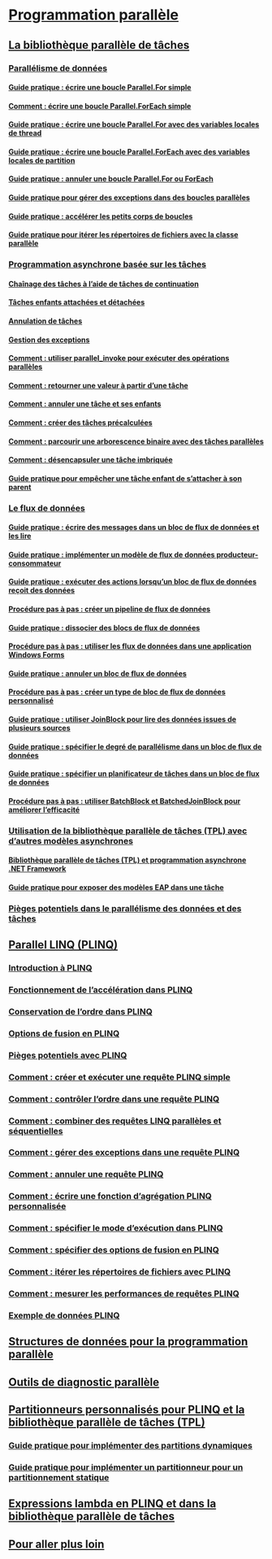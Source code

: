# [Programmation parallèle](index.md)
## [La bibliothèque parallèle de tâches](task-parallel-library-tpl.md)
### [Parallélisme de données](data-parallelism-task-parallel-library.md)
#### [Guide pratique : écrire une boucle Parallel.For simple](how-to-write-a-simple-parallel-for-loop.md)
#### [Comment : écrire une boucle Parallel.ForEach simple](how-to-write-a-simple-parallel-foreach-loop.md)
#### [Guide pratique : écrire une boucle Parallel.For avec des variables locales de thread](how-to-write-a-parallel-for-loop-with-thread-local-variables.md)
#### [Guide pratique : écrire une boucle Parallel.ForEach avec des variables locales de partition](how-to-write-a-parallel-foreach-loop-with-partition-local-variables.md)
#### [Guide pratique : annuler une boucle Parallel.For ou ForEach](how-to-cancel-a-parallel-for-or-foreach-loop.md)
#### [Guide pratique pour gérer des exceptions dans des boucles parallèles](how-to-handle-exceptions-in-parallel-loops.md)
#### [Guide pratique : accélérer les petits corps de boucles](how-to-speed-up-small-loop-bodies.md)
#### [Guide pratique pour itérer les répertoires de fichiers avec la classe parallèle](how-to-iterate-file-directories-with-the-parallel-class.md)
### [Programmation asynchrone basée sur les tâches](task-based-asynchronous-programming.md)
#### [Chaînage des tâches à l’aide de tâches de continuation](chaining-tasks-by-using-continuation-tasks.md)
#### [Tâches enfants attachées et détachées](attached-and-detached-child-tasks.md)
#### [Annulation de tâches](task-cancellation.md)
#### [Gestion des exceptions](exception-handling-task-parallel-library.md)
#### [Comment : utiliser parallel_invoke pour exécuter des opérations parallèles](how-to-use-parallel-invoke-to-execute-parallel-operations.md)
#### [Comment : retourner une valeur à partir d’une tâche](how-to-return-a-value-from-a-task.md)
#### [Comment : annuler une tâche et ses enfants](how-to-cancel-a-task-and-its-children.md)
#### [Comment : créer des tâches précalculées](how-to-create-pre-computed-tasks.md)
#### [Comment : parcourir une arborescence binaire avec des tâches parallèles](how-to-traverse-a-binary-tree-with-parallel-tasks.md)
#### [Comment : désencapsuler une tâche imbriquée](how-to-unwrap-a-nested-task.md)
#### [Guide pratique pour empêcher une tâche enfant de s’attacher à son parent](how-to-prevent-a-child-task-from-attaching-to-its-parent.md)
### [Le flux de données](dataflow-task-parallel-library.md)
#### [Guide pratique : écrire des messages dans un bloc de flux de données et les lire](how-to-write-messages-to-and-read-messages-from-a-dataflow-block.md)
#### [Guide pratique : implémenter un modèle de flux de données producteur-consommateur](how-to-implement-a-producer-consumer-dataflow-pattern.md)
#### [Guide pratique : exécuter des actions lorsqu’un bloc de flux de données reçoit des données](how-to-perform-action-when-a-dataflow-block-receives-data.md)
#### [Procédure pas à pas : créer un pipeline de flux de données](walkthrough-creating-a-dataflow-pipeline.md)
#### [Guide pratique : dissocier des blocs de flux de données](how-to-unlink-dataflow-blocks.md)
#### [Procédure pas à pas : utiliser les flux de données dans une application Windows Forms](walkthrough-using-dataflow-in-a-windows-forms-application.md)
#### [Guide pratique : annuler un bloc de flux de données](how-to-cancel-a-dataflow-block.md)
#### [Procédure pas à pas : créer un type de bloc de flux de données personnalisé](walkthrough-creating-a-custom-dataflow-block-type.md)
#### [Guide pratique : utiliser JoinBlock pour lire des données issues de plusieurs sources](how-to-use-joinblock-to-read-data-from-multiple-sources.md)
#### [Guide pratique : spécifier le degré de parallélisme dans un bloc de flux de données](how-to-specify-the-degree-of-parallelism-in-a-dataflow-block.md)
#### [Guide pratique : spécifier un planificateur de tâches dans un bloc de flux de données](how-to-specify-a-task-scheduler-in-a-dataflow-block.md)
#### [Procédure pas à pas : utiliser BatchBlock et BatchedJoinBlock pour améliorer l’efficacité](walkthrough-using-batchblock-and-batchedjoinblock-to-improve-efficiency.md)
### [Utilisation de la bibliothèque parallèle de tâches (TPL) avec d’autres modèles asynchrones](using-tpl-with-other-asynchronous-patterns.md)
#### [Bibliothèque parallèle de tâches (TPL) et programmation asynchrone .NET Framework](tpl-and-traditional-async-programming.md)
#### [Guide pratique pour exposer des modèles EAP dans une tâche](how-to-wrap-eap-patterns-in-a-task.md)
### [Pièges potentiels dans le parallélisme des données et des tâches](potential-pitfalls-in-data-and-task-parallelism.md)
## [Parallel LINQ (PLINQ)](parallel-linq-plinq.md)
### [Introduction à PLINQ](introduction-to-plinq.md)
### [Fonctionnement de l’accélération dans PLINQ](understanding-speedup-in-plinq.md)
### [Conservation de l’ordre dans PLINQ](order-preservation-in-plinq.md)
### [Options de fusion en PLINQ](merge-options-in-plinq.md)
### [Pièges potentiels avec PLINQ](potential-pitfalls-with-plinq.md)
### [Comment : créer et exécuter une requête PLINQ simple](how-to-create-and-execute-a-simple-plinq-query.md)
### [Comment : contrôler l’ordre dans une requête PLINQ](how-to-control-ordering-in-a-plinq-query.md)
### [Comment : combiner des requêtes LINQ parallèles et séquentielles](how-to-combine-parallel-and-sequential-linq-queries.md)
### [Comment : gérer des exceptions dans une requête PLINQ](how-to-handle-exceptions-in-a-plinq-query.md)
### [Comment : annuler une requête PLINQ](how-to-cancel-a-plinq-query.md)
### [Comment : écrire une fonction d’agrégation PLINQ personnalisée](how-to-write-a-custom-plinq-aggregate-function.md)
### [Comment : spécifier le mode d’exécution dans PLINQ](how-to-specify-the-execution-mode-in-plinq.md)
### [Comment : spécifier des options de fusion en PLINQ](how-to-specify-merge-options-in-plinq.md)
### [Comment : itérer les répertoires de fichiers avec PLINQ](how-to-iterate-file-directories-with-plinq.md)
### [Comment : mesurer les performances de requêtes PLINQ](how-to-measure-plinq-query-performance.md)
### [Exemple de données PLINQ](plinq-data-sample.md)
## [Structures de données pour la programmation parallèle](data-structures-for-parallel-programming.md)
## [Outils de diagnostic parallèle](parallel-diagnostic-tools.md)
## [Partitionneurs personnalisés pour PLINQ et la bibliothèque parallèle de tâches (TPL)](custom-partitioners-for-plinq-and-tpl.md)
### [Guide pratique pour implémenter des partitions dynamiques](how-to-implement-dynamic-partitions.md)
### [Guide pratique pour implémenter un partitionneur pour un partitionnement statique](how-to-implement-a-partitioner-for-static-partitioning.md)
## [Expressions lambda en PLINQ et dans la bibliothèque parallèle de tâches](lambda-expressions-in-plinq-and-tpl.md)
## [Pour aller plus loin](for-further-reading-parallel-programming.md)
